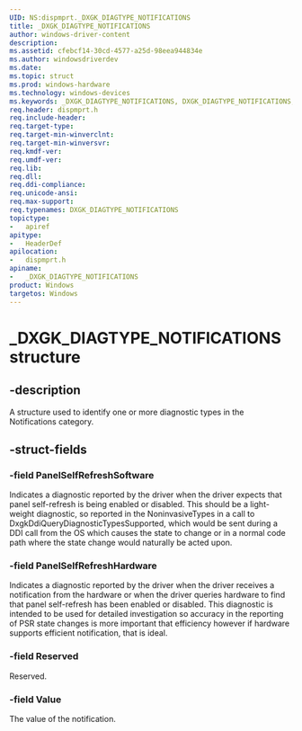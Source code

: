```yaml
---
UID: NS:dispmprt._DXGK_DIAGTYPE_NOTIFICATIONS
title: _DXGK_DIAGTYPE_NOTIFICATIONS
author: windows-driver-content
description:
ms.assetid: cfebcf14-30cd-4577-a25d-98eea944834e
ms.author: windowsdriverdev
ms.date:
ms.topic: struct
ms.prod: windows-hardware
ms.technology: windows-devices
ms.keywords: _DXGK_DIAGTYPE_NOTIFICATIONS, DXGK_DIAGTYPE_NOTIFICATIONS,
req.header: dispmprt.h
req.include-header:
req.target-type:
req.target-min-winverclnt:
req.target-min-winversvr:
req.kmdf-ver:
req.umdf-ver:
req.lib:
req.dll:
req.ddi-compliance:
req.unicode-ansi:
req.max-support:
req.typenames: DXGK_DIAGTYPE_NOTIFICATIONS
topictype:
-	apiref
apitype:
-	HeaderDef
apilocation:
-	dispmprt.h
apiname:
-	_DXGK_DIAGTYPE_NOTIFICATIONS
product: Windows
targetos: Windows
---
```


# _DXGK_DIAGTYPE_NOTIFICATIONS structure

## -description

A structure used to identify one or more diagnostic types in the Notifications category.

## -struct-fields

### -field PanelSelfRefreshSoftware

Indicates a diagnostic reported by the driver when the driver expects that panel self-refresh is being enabled or disabled.  This should be a light-weight diagnostic, so reported in the NoninvasiveTypes in a call to DxgkDdiQueryDiagnosticTypesSupported, which would be sent during a DDI call from the OS which causes the state to change or in a normal code path where the state change would naturally be acted upon.

### -field PanelSelfRefreshHardware

Indicates a diagnostic reported by the driver when the driver receives a notification from the hardware or when the driver queries hardware to find that panel self-refresh has been enabled or disabled.  This diagnostic is intended to be used for detailed investigation so accuracy in the reporting of PSR state changes is more important that efficiency however if hardware supports efficient notification, that is ideal.

### -field Reserved

Reserved.

### -field Value

The value of the notification.

